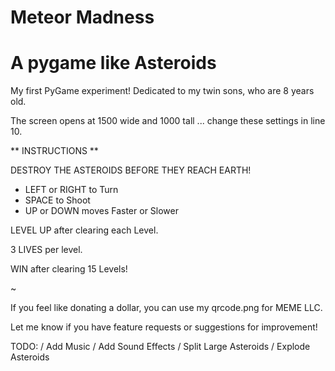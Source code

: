 # Meteor Madness
# A pygame like Asteroids

My first PyGame experiment! Dedicated to my twin sons, who are 8 years old.

The screen opens at 1500 wide and 1000 tall ... change these settings in line 10.

** INSTRUCTIONS **

DESTROY THE ASTEROIDS BEFORE THEY REACH EARTH!

- LEFT or RIGHT to Turn
- SPACE to Shoot
- UP or DOWN moves Faster or Slower

LEVEL UP after clearing each Level.

3 LIVES per level.

WIN after clearing 15 Levels!

~

If you feel like donating a dollar, you can use my qrcode.png for MEME LLC.

Let me know if you have feature requests or suggestions for improvement!

TODO:
/ Add Music
/ Add Sound Effects
/ Split Large Asteroids
/ Explode Asteroids